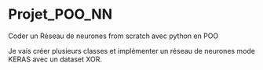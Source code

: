 # Projet_POO_NN
Coder un Réseau de neurones from scratch avec python en POO

Je vais créer plusieurs classes et implémenter un réseau de neurones mode KERAS avec un dataset XOR.